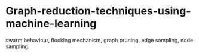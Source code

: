 # Graph-reduction-techniques-using-machine-learning
swarm behaviour, flocking mechanism, graph pruning, edge sampling, node sampling

